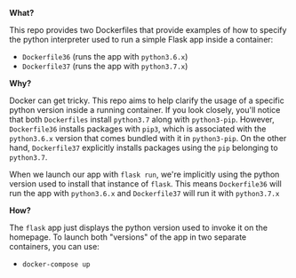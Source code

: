 __What?__

This repo provides two Dockerfiles that provide examples of how to specify the python interpreter used to run a simple Flask app inside a container:

* `Dockerfile36` (runs the app with `python3.6.x`)
* `Dockerfile37` (runs the app with `python3.7.x`)

__Why?__

Docker can get tricky. This repo aims to help clarify the usage of a specific python version inside a running container. If you look closely, you'll notice that both `Dockerfiles` install `python3.7` along with `python3-pip`. However, `Dockerfile36` installs packages with `pip3`, which is associated with the `python3.6.x` version that comes bundled with it in `python3-pip`. On the other hand, `Dockerfile37` explicitly installs packages using the `pip` belonging to `python3.7`.  

When we launch our app with `flask run`, we're implicitly using the python version used to install that instance of `flask`. This means `Dockerfile36` will run the app with `python3.6.x` and `Dockerfile37` will run it with `python3.7.x`  

__How?__

The `flask` app just displays the python version used to invoke it on the homepage. To launch both "versions" of the app in two separate containers, you can use:

* `docker-compose up`
